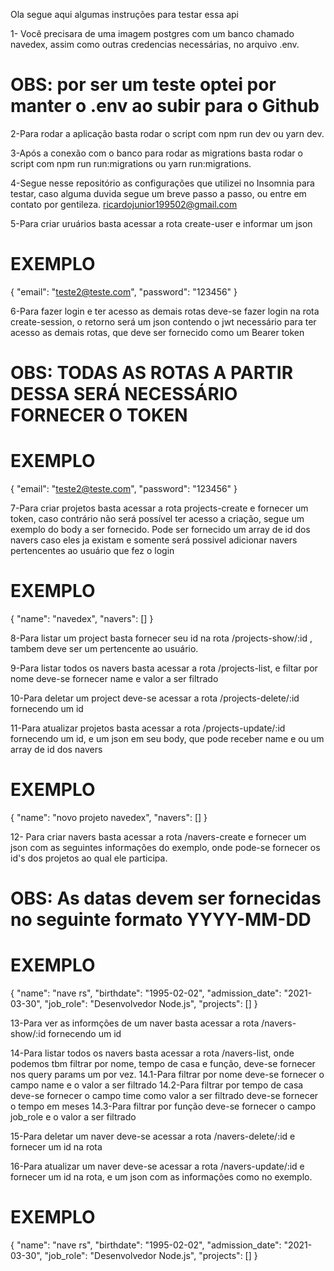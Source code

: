 Ola segue aqui algumas instruções para testar essa api

1- Você precisara de uma imagem postgres com um banco chamado navedex,
assim como outras credencias necessárias, no arquivo .env.

# OBS: por ser um teste optei por manter o .env ao subir para o Github

2-Para rodar a aplicação basta rodar o script com npm run dev ou yarn dev.

3-Após a conexão com o banco para rodar as migrations basta rodar o script com
npm run run:migrations ou yarn run:migrations.

4-Segue nesse repositório as configurações que utilizei no Insomnia para testar, caso alguma duvida
segue um breve passo a passo, ou entre em contato por gentileza. ricardojunior199502@gmail.com

5-Para criar uruários basta acessar a rota create-user e informar um json

# EXEMPLO

{
"email": "teste2@teste.com",
"password": "123456"
}

6-Para fazer login e ter acesso as demais rotas deve-se fazer login na rota create-session,
o retorno será um json contendo o jwt necessário para ter acesso as demais rotas, que deve ser fornecido
como um Bearer token

# OBS: TODAS AS ROTAS A PARTIR DESSA SERÁ NECESSÁRIO FORNECER O TOKEN

# EXEMPLO

{
"email": "teste2@teste.com",
"password": "123456"
}

7-Para criar projetos basta acessar a rota projects-create e fornecer um token, caso contrário não será
possível ter acesso a criação, segue um exemplo do body a ser fornecido.
Pode ser fornecido um array de id dos navers caso eles ja existam e somente será possivel
adicionar navers pertencentes ao usuário que fez o login

# EXEMPLO

{
"name": "navedex",
"navers": []
}

8-Para listar um project basta fornecer seu id na rota /projects-show/:id , tambem deve ser um pertencente ao usuário.

9-Para listar todos os navers basta acessar a rota /projects-list, e filtar por nome deve-se
fornecer name e valor a ser filtrado

10-Para deletar um project deve-se acessar a rota /projects-delete/:id fornecendo um id

11-Para atualizar projetos basta acessar a rota /projects-update/:id fornecendo um id, e um json em seu body,
que pode receber name e ou um array de id dos navers

# EXEMPLO

{
"name": "novo projeto navedex",
"navers": []
}

12- Para criar navers basta acessar a rota /navers-create e fornecer um json com as seguintes informações do exemplo,
onde pode-se fornecer os id's dos projetos ao qual ele participa.

# OBS: As datas devem ser fornecidas no seguinte formato YYYY-MM-DD

# EXEMPLO

{
"name": "nave rs",
"birthdate": "1995-02-02",
"admission_date": "2021-03-30",
"job_role": "Desenvolvedor Node.js",
"projects": []
}

13-Para ver as informções de um naver basta acessar a rota /navers-show/:id fornecendo um id

14-Para listar todos os navers basta acessar a rota /navers-list, onde podemos tbm filtrar por nome, tempo de casa
e função, deve-se fornecer nos query params um por vez.
14.1-Para filtrar por nome deve-se fornecer o campo name e o valor a ser filtrado
14.2-Para filtrar por tempo de casa deve-se fornecer o campo time como valor a ser filtrado deve-se fornecer o tempo em meses
14.3-Para filtrar por função deve-se fornecer o campo job_role e o valor a ser filtrado

15-Para deletar um naver deve-se acessar a rota /navers-delete/:id e fornecer um id na rota

16-Para atualizar um naver deve-se acessar a rota /navers-update/:id e fornecer um id na rota, e um
json com as informações como no exemplo.

# EXEMPLO

{
"name": "nave rs",
"birthdate": "1995-02-02",
"admission_date": "2021-03-30",
"job_role": "Desenvolvedor Node.js",
"projects": []
}
